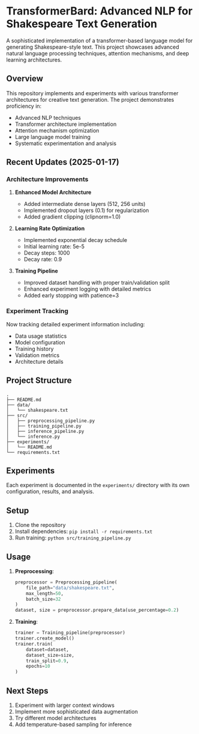 # TransformerBard: Advanced NLP for Shakespeare Text Generation

A sophisticated implementation of a transformer-based language model for generating Shakespeare-style text. This project showcases advanced natural language processing techniques, attention mechanisms, and deep learning architectures.

## Overview
This repository implements and experiments with various transformer architectures for creative text generation. The project demonstrates proficiency in:
- Advanced NLP techniques
- Transformer architecture implementation
- Attention mechanism optimization
- Large language model training
- Systematic experimentation and analysis

## Recent Updates (2025-01-17)

### Architecture Improvements
1. **Enhanced Model Architecture**
   - Added intermediate dense layers (512, 256 units)
   - Implemented dropout layers (0.1) for regularization
   - Added gradient clipping (clipnorm=1.0)

2. **Learning Rate Optimization**
   - Implemented exponential decay schedule
   - Initial learning rate: 5e-5
   - Decay steps: 1000
   - Decay rate: 0.9

3. **Training Pipeline**
   - Improved dataset handling with proper train/validation split
   - Enhanced experiment logging with detailed metrics
   - Added early stopping with patience=3

### Experiment Tracking
Now tracking detailed experiment information including:
- Data usage statistics
- Model configuration
- Training history
- Validation metrics
- Architecture details

## Project Structure
```
.
├── README.md
├── data/
│   └── shakespeare.txt
├── src/
│   ├── preprocessing_pipeline.py
│   ├── training_pipeline.py
│   ├── inference_pipeline.py
│   └── inference.py
├── experiments/
│   └── README.md
└── requirements.txt
```

## Experiments
Each experiment is documented in the `experiments/` directory with its own configuration, results, and analysis.

## Setup
1. Clone the repository
2. Install dependencies: `pip install -r requirements.txt`
3. Run training: `python src/training_pipeline.py`

## Usage
1. **Preprocessing**:
   ```python
   preprocessor = Preprocessing_pipeline(
       file_path="data/shakespeare.txt",
       max_length=50,
       batch_size=32
   )
   dataset, size = preprocessor.prepare_data(use_percentage=0.2)
   ```

2. **Training**:
   ```python
   trainer = Training_pipeline(preprocessor)
   trainer.create_model()
   trainer.train(
       dataset=dataset,
       dataset_size=size,
       train_split=0.9,
       epochs=10
   )
   ```

## Next Steps
1. Experiment with larger context windows
2. Implement more sophisticated data augmentation
3. Try different model architectures
4. Add temperature-based sampling for inference

